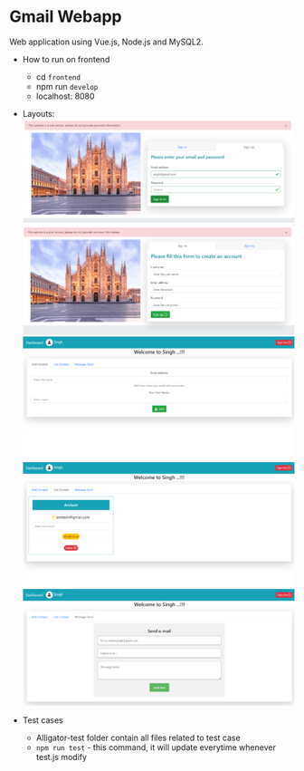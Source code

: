 # Gmail Webapp
Web application using Vue.js, Node.js and MySQL2.

+ How to run on frontend
	+ cd `frontend`
	+ npm run `develop`
	+ localhost: 8080

+ Layouts:
![layout_1](../layouts/layout_1.png)
![layout_2](../layouts/layout_2.png)
![layout_3](../layouts/layout_3.png)
![layout_4](../layouts/layout_4.png)
![layout_5](../layouts/layout_5.png)

+ Test cases
	+ Alligator-test folder contain all files related to test case
	+ ```npm run test``` - this command, it will update everytime whenever test.js modify
